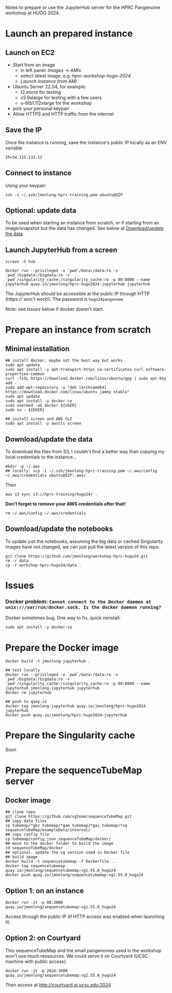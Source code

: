 Notes to prepare or use the JupyterHub server for the HPRC Pangenome workshop at HUGO 2024.

# Launch an prepared instance

## Launch on EC2

- Start from an image
    - in left panel: *Images* -> *AMIs* 
    - select latest image, e.g. *hprc-workshop-hugo-2024*
    - *Launch instance from AMI*
- Ubuntu Server 22.04, for example:
    - t2.micro for testing
    - c5.9xlarge for testing with a few users
    - u-6tb1.112xlarge for the workshop
- pick your personal keypair
- Allow HTTPS and HTTP traffic from the internet

## Save the IP

Once the instance is running, save the instance's public IP locally as an ENV variable

```
IP=34.215.133.12
```

## Connect to instance 

Using your keypair:

```
ssh -i ~/.ssh/jmonlong-hprc-training.pem ubuntu@$IP
```

## Optional: update data

To be used when starting an instance from scratch, or if starting from an image/snapshot but the data has changed.
See below at [Download/update the data](#Download-update-the-data)

## Launch JupyterHub from a screen

```
screen -S hub

docker run --privileged -v `pwd`/data:/data:ro -v `pwd`/bigdata:/bigdata:ro -v `pwd`/singularity_cache:/singularity_cache:ro -p 80:8000 --name jupyterhub quay.io/jmonlong/hprc-hugo2024-jupyterhub jupyterhub
```

The JupyterHub should be accessible at the public IP through HTTP (https://<IP> won't work!).
The password is `hugo24pangenome`

Note: see *Issues* below if docker doesn't start.

# Prepare an instance from scratch

## Minimal installation

```
## install docker, maybe not the best way but works
sudo apt update
sudo apt install -y apt-transport-https ca-certificates curl software-properties-common
curl -fsSL https://download.docker.com/linux/ubuntu/gpg | sudo apt-key add -
sudo add-apt-repository -y "deb [arch=amd64] https://download.docker.com/linux/ubuntu jammy stable"
sudo apt update
sudo apt install -y docker-ce
sudo usermod -aG docker ${USER}
sudo su - ${USER}

## install screen and AWS CLI
sudo apt install -y awscli screen
```

## Download/update the data

To download the files from S3, I couldn't find a better way than copying my local credentials to the instance...

```
mkdir -p ~/.aws
## locally: scp -i ~/.ssh/jmonlong-hprc-training.pem ~/.aws/config ~/.aws/credentials ubuntu@$IP:.aws/
```

Then

```
aws s3 sync s3://hprc-training/hugo24/ .
```

**Don't forget to remove your AWS credentials after that!**

```
rm ~/.aws/config ~/.aws/credentials
```

## Download/update the notebooks

To update just the notebooks, assuming the big data or cached Singularity images have not changed, we can just pull the latest version of this repo.

```
git clone https://github.com/jmonlong/workshop-hprc-hugo24.git
rm -r data
cp -r workshop-hprc-hugo24/data .
```

# Issues

### Docker problem: `Cannot connect to the Docker daemon at unix:///var/run/docker.sock. Is the docker daemon running?`

Docker sometimes bug. One way to fix, quick reinstall:

```
sudo apt install -y docker-ce
```

# Prepare the Docker image

```
docker build -t jmonlong-jupyterhub .

## test locally
docker run --privileged -v `pwd`/data:/data:ro -v `pwd`/bigdata:/bigdata:ro -v `pwd`/singularity_cache:/singularity_cache:ro -p 80:8000 --name jupyterhub jmonlong-jupyterhub jupyterhub
docker rm jupyterhub

## push to quay.io
docker tag jmonlong-jupyterhub quay.io/jmonlong/hprc-hugo2024-jupyterhub
docker push quay.io/jmonlong/hprc-hugo2024-jupyterhub
```

# Prepare the Singularity cache

*Soon*

# Prepare the sequenceTubeMap server


## Docker image 

```
## clone repo
git clone https://github.com/vgteam/sequenceTubeMap.git
## copy data files
cp tubemap/*gbz tubemap/*gam tubemap/*gai tubemap/*xg sequenceTubeMap/exampleData/internal/
## copy config file
cp tubemap/config.json sequenceTubeMap/docker/
## move to the docker folder to build the image
cd sequenceTubeMap/docker
## optional. update the vg version used in Docker file
## build image
docker build -t sequencetubemap -f Dockerfile ..
docker tag sequencetubemap quay.io/jmonlong/sequencetubemap:vg1.55.0_hugo24
docker push quay.io/jmonlong/sequencetubemap:vg1.55.0_hugo24
```

## Option 1: on an instance

```
docker run -it -p 80:3000 quay.io/jmonlong/sequencetubemap:vg1.55.0_hugo24
```

Access through the public IP (if HTTP access was enabled when launching it).

## Option 2: on Courtyard

This sequenceTubeMap and the small pangenomes used in the workshop won't use much ressources. 
We could serve it on Courtyard (UCSC machine with public access).

```
docker run -it -p 2024:3000 quay.io/jmonlong/sequencetubemap:vg1.55.0_hugo24
```

Then access at http://courtyard.gi.ucsc.edu:2024



